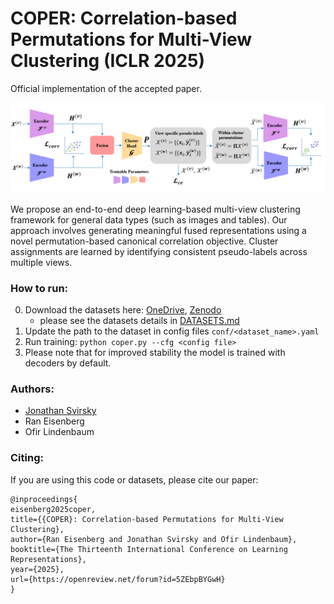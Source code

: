 # COPER: Correlation-based Permutations for Multi-View Clustering (ICLR 2025)

Official implementation of the accepted paper.

<p align="center">
<img src="imgs/img.png" width="600">
</p>


We propose an end-to-end deep learning-based multi-view clustering framework for general data types (such as images and tables). 
Our approach involves generating meaningful fused representations using a novel permutation-based canonical correlation objective. 
Cluster assignments are learned by identifying consistent pseudo-labels across multiple views.

### How to run:

0. Download the datasets here: [OneDrive](https://biu365-my.sharepoint.com/:f:/g/personal/svirskj_biu_ac_il/Es78WjrYx2NJqdFbYR1giz4BHHk-UaCmzphyLolkTVYZdQ?e=l46YTf), [Zenodo](https://doi.org/10.5281/zenodo.14881146)
   - please see the datasets details in [DATASETS.md](https://github.com/LindenbaumLab/COPER/blob/main/DATASETS.md)
2. Update the path to the dataset in config files `conf/<dataset_name>.yaml`
2. Run training: `python coper.py --cfg <config file>`
3. Please note that for improved stability the model is trained with decoders by default.


### Authors:

* [Jonathan Svirsky](https://github.com/jsvir)
* Ran Eisenberg
* Ofir Lindenbaum


### Citing:

If you are using this code or datasets, please cite our paper:

```
@inproceedings{
eisenberg2025coper,
title={{COPER}: Correlation-based Permutations for Multi-View Clustering},
author={Ran Eisenberg and Jonathan Svirsky and Ofir Lindenbaum},
booktitle={The Thirteenth International Conference on Learning Representations},
year={2025},
url={https://openreview.net/forum?id=5ZEbpBYGwH}
}
```